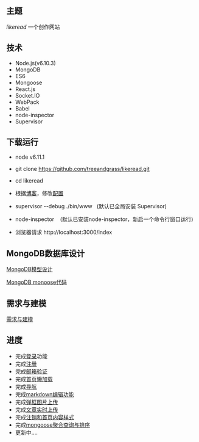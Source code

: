 ## 主题
*likeread* 一个创作网站

## 技术
* Node.js(v6.10.3)
* MongoDB 
* ES6
* Mongoose
* React.js
* Socket.IO
* WebPack
* Babel
* node-inspector
* Supervisor

## 下载运行
* node v6.11.1
* git clone https://github.com/treeandgrass/likeread.git

* cd likeread

* 根据[博客](http://blog.csdn.net/mymy_blog/article/details/72810487)，修改[配置](https://github.com/treeandgrass/likeread/blob/master/utils/mailsend.js)

* supervisor --debug ./bin/www   (默认已全局安装 Supervisor)

* node-inspector    (默认已安装node-inspector，新启一个命令行窗口运行)

* 浏览器请求 http://localhost:3000/index


## MongoDB数据库设计
[MongoDB模型设计](https://github.com/treeandgrass/likeread/blob/master/MongoDB_Design/likread_model_design.md)

[MongoDB monoose代码](https://github.com/treeandgrass/likeread/tree/master/mongoose)
## 需求与建模

[需求与建模](https://github.com/treeandgrass/likeread/tree/master/UML%E5%BB%BA%E6%A8%A1)

## 进度

*  完成[登录](https://github.com/treeandgrass/likeread/blob/master/routes/login.js)功能
*  完成[注册](https://github.com/treeandgrass/likeread/blob/master/routes/register.js)
*  完成[邮箱验证](https://github.com/treeandgrass/likeread/blob/master/utils/mailsend.js)
*  完成[首页懒加载](https://github.com/treeandgrass/likeread/blob/master/views/index.html)
*  完成[导航](https://github.com/treeandgrass/likeread/blob/master/public/javascripts/views/nav_index.js)
*  完成[markdown编辑功能](https://github.com/treeandgrass/likeread/blob/master/views/articleWrite.html)
* 完成[弹框图片上传](https://github.com/treeandgrass/likeread/tree/master/utils/bombbox)
* 完成[文章实时上传](https://github.com/treeandgrass/likeread/blob/master/routes/articleContentHandle.js)
* 完成[注销和首页内容样式](https://github.com/treeandgrass/likeread/blob/master/routes/logout.js)
* 完成[mongoose聚合查询与排序](https://github.com/treeandgrass/likeread/blob/master/routes/index.js)
* 更新中....
